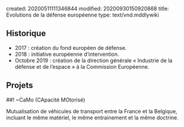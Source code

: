 created: 20200511111346844
modified: 20200930150920868
title: Evolutions de la défense européenne
type: text/vnd.mddlywiki

## Historique

* 2017 : création du fond européen de défense.
* 2018 : initiative européenne d’intervention.
* Octobre 2019 : création de la direction générale « Industrie de la défense et de l’espace » à la Commission Européenne.

## Projets

##! ~CaMo (CApacité MOtorisé)

Mutualisation de véhicules de transport entre la France et la Belgique, incluant le même matériel, le même entrainement et la même doctrine.